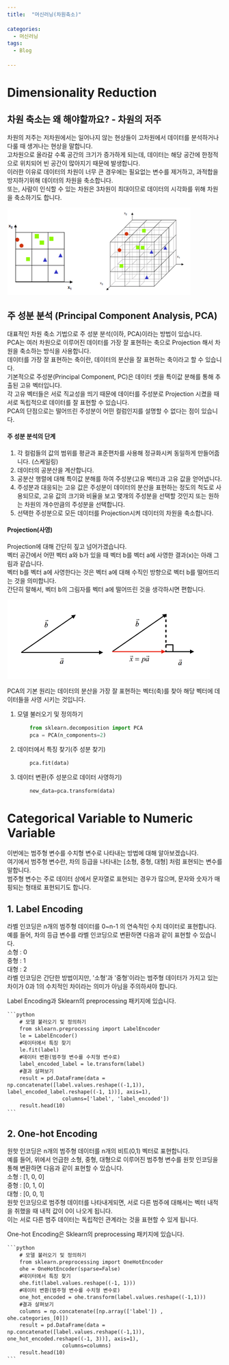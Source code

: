 ```yaml
---
title:  "머신러닝(차원축소)"

categories:
  - 머신러닝
tags:
  - Blog

---
```


# Dimensionality Reduction

## 차원 축소는 왜 해야할까요? - 차원의 저주

차원의 저주는 저차원에서는 일어나지 않는 현상들이 고차원에서 데이터를 분석하거나 다룰 때 생겨나는 현상을 말합니다.<br>
고차원으로 올라갈 수록 공간의 크기가 증가하게 되는데, 데이터는 해당 공간에 한정적으로 위치되어 빈 공간이 많아지기 때문에 발생합니다.<br>
이러한 이유로 데이터의 차원이 너무 큰 경우에는 필요없는 변수를 제거하고, 과적합을 방지하기위해 데이터의 차원을 축소합니다. <br>
또는, 사람이 인식할 수 있는 차원은 3차원이 최대이므로 데이터의 시각화를 위해 차원을 축소하기도 합니다.

![GitHub Logo](/image/Curse_of_Dimensionality.png)

## 주 성분 분석 (Principal Component Analysis, PCA)

대표적인 차원 축소 기법으로 주 성분 분석(이하, PCA)이라는 방법이 있습니다.<br>
PCA는 여러 차원으로 이루어진 데이터를 가장 잘 표현하는 축으로 Projection 해서 차원을 축소하는 방식을 사용합니다.<br>
데이터를 가장 잘 표현하는 축이란, 데이터의 분산을 잘 표현하는 축이라고 할 수 있습니다.<br>
기본적으로 주성분(Principal Component, PC)은 데이터 셋을 특이값 분해를 통해 추출된 고유 벡터입니다.<br>
각 고유 벡터들은 서로 직교성을 띄기 때문에 데이터를 주성분로 Projection 시켰을 때 서로 독립적으로 데이터를 잘 표현할 수 있습니다.<br>
PCA의 단점으로는 떨어뜨린 주성분이 어떤 컬럼인지를 설명할 수 없다는 점이 있습니다. 

#### 주 성분 분석의 단계

1. 각 컬럼들의 값의 범위를 평균과 표준편차를 사용해 정규화시켜 동일하게 만들어줍니다. (스케일링)
2. 데이터의 공분산을 계산합니다.
3. 공분산 행렬에 대해 특이값 분해를 하여 주성분(고유 벡터)과 고유 값을 얻어냅니다.
4. 주성분과 대응되는 고유 값은 주성분이 데이터의 분산을 표현하는 정도의 척도로 사용되므로, 고유 값의 크기와 비율을 보고 몇개의 주성분을 선택할 것인지 또는 원하는 차원의 개수만큼의 주성분을 선택합니다.
5. 선택한 주성분으로 모든 데이터를 Projection시켜 데이터의 차원을 축소합니다.

#### Projection(사영)

Projection에 대해 간단히 짚고 넘어가겠습니다. <br>
벡터 공간에서 어떤 벡터 a와 b가 있을 때 벡터 b를 벡터 a에 사영한 결과(x)는 아래 그림과 같습니다.<br>
벡터 b를 벡터 a에 사영한다는 것은 벡터 a에 대해 수직인 방향으로 벡터 b를 떨어뜨리는 것을 의미합니다.<br>
간단히 말해서, 벡터 b의 그림자를 벡터 a에 떨어뜨린 것을 생각하시면 편합니다.

![GitHub Logo](/image/Projection.png)

PCA의 기본 원리는 데이터의 분산을 가장 잘 표현하는 벡터(축)를 찾아 해당 벡터에 데이터들을 사영 시키는 것입니다.

1. 모델 불러오기 및 정의하기

    ```python
        from sklearn.decomposition import PCA
        pca = PCA(n_components=2)
    ```

2. 데이터에서 특징 찾기(주 성분 찾기)

    ```python
        pca.fit(data)
    ```

3. 데이터 변환(주 성분으로 데이터 사영하기)

    ```python
        new_data=pca.transform(data)
    ```

# Categorical Variable to Numeric Variable 

이번에는 범주형 변수를 수치형 변수로 나타내는 방법에 대해 알아보겠습니다. <br>
여기에서 범주형 변수란, 차의 등급을 나타내는 [소형, 중형, 대형] 처럼 표현되는 변수를 말합니다. <br>
범주형 변수는 주로 데이터 상에서 문자열로 표현되는 경우가 많으며, 문자와 숫자가 매핑되는 형태로 표현되기도 합니다.<br>

## 1. Label Encoding

라벨 인코딩은 n개의 범주형 데이터를 0~n-1 의 연속적인 수치 데이터로 표현합니다.<br>
예를 들어, 차의 등급 변수를 라벨 인코딩으로 변환하면 다음과 같이 표현할 수 있습니다.<br>
소형 : 0 <br>
중형 : 1 <br>
대형 : 2 <br>
라벨 인코딩은 간단한 방법이지만, '소형'과 '중형'이라는 범주형 데이터가 가지고 있는 차이가 0과 1의 수치적인 차이라는 의미가 아님을 주의하셔야 합니다. 

Label Encoding과 Sklearn의 preprocessing 패키지에 있습니다.<br>

    ```python
        # 모델 불러오기 및 정의하기
        from sklearn.preprocessing import LabelEncoder
        le = LabelEncoder()
        #데이터에서 특징 찾기
        le.fit(label)
        #데이터 변환(범주형 변수를 수치형 변수로)
        label_encoded_label = le.transform(label)
        #결과 살펴보기
        result = pd.DataFrame(data = np.concatenate([label.values.reshape((-1,1)), label_encoded_label.reshape((-1, 1))], axis=1), 
                      columns=['label', 'label_encoded'])
        result.head(10)
    ```

## 2. One-hot Encoding

원핫 인코딩은 n개의 범주형 데이터를 n개의 비트(0,1) 벡터로 표현합니다. <br>
예를 들어, 위에서 언급한 소형, 중형, 대형으로 이루어진 범주형 변수를 원핫 인코딩을 통해 변환하면 다음과 같이 표현할 수 있습니다.<br>
소형 : [1, 0, 0] <br>
중형 : [0, 1, 0] <br>
대형 : [0, 0, 1] <br>
원핫 인코딩으로 범주형 데이터를 나타내게되면, 서로 다른 범주에 대해서는 벡터 내적을 취했을 때 내적 값이 0이 나오게 됩니다. <br> 
이는 서로 다른 범주 데이터는 독립적인 관계라는 것을 표현할 수 있게 됩니다.

One-hot Encoding은 Sklearn의 preprocessing 패키지에 있습니다.

    ```python
        # 모델 불러오기 및 정의하기
        from sklearn.preprocessing import OneHotEncoder
        ohe = OneHotEncoder(sparse=False)
        #데이터에서 특징 찾기
        ohe.fit(label.values.reshape((-1, 1)))
        #데이터 변환(범주형 변수를 수치형 변수로)
        one_hot_encoded = ohe.transform(label.values.reshape((-1,1)))
        #결과 살펴보기
        columns = np.concatenate([np.array(['label']) , ohe.categories_[0]])
        result = pd.DataFrame(data = np.concatenate([label.values.reshape((-1,1)), one_hot_encoded.reshape((-1, 3))], axis=1), 
                      columns=columns)
        result.head(10)
    ```

